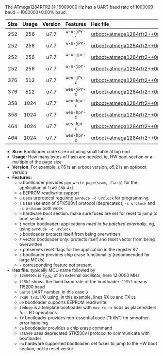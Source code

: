 The ATmega1284RFR2 @ 16000000 Hz has a UART baud rate of 1000000 baud = 1000000+0.00% baud.

|Size|Usage|Version|Features|Hex file|
|:-:|:-:|:-:|:-:|:--|
|252|256|u7.7|`w-u-jPr--`|[urboot+atmega1284rfr2++0m4608x+++28k8_uart0_rxe0_txe1_lednop.hex](https://raw.githubusercontent.com/stefanrueger/urboot.hex/main/mcus/atmega1284rfr2/external_oscillator/fcpu++0m4608_Hz/br+++28k8_bps/urboot+atmega1284rfr2++0m4608x+++28k8_uart0_rxe0_txe1_lednop.hex)|
|252|256|u7.7|`w-u-jPr--`|[urboot+atmega1284rfr2++0m4608x+++28k8_uart1_rxd2_txd3_lednop.hex](https://raw.githubusercontent.com/stefanrueger/urboot.hex/main/mcus/atmega1284rfr2/external_oscillator/fcpu++0m4608_Hz/br+++28k8_bps/urboot+atmega1284rfr2++0m4608x+++28k8_uart1_rxd2_txd3_lednop.hex)|
|252|256|u7.7|`w-u-jpr--`|[urboot+atmega1284rfr2++0m4608x+++28k8_uart0_rxe0_txe1_lednop_fr.hex](https://raw.githubusercontent.com/stefanrueger/urboot.hex/main/mcus/atmega1284rfr2/external_oscillator/fcpu++0m4608_Hz/br+++28k8_bps/urboot+atmega1284rfr2++0m4608x+++28k8_uart0_rxe0_txe1_lednop_fr.hex)|
|252|256|u7.7|`w-u-jpr--`|[urboot+atmega1284rfr2++0m4608x+++28k8_uart1_rxd2_txd3_lednop_fr.hex](https://raw.githubusercontent.com/stefanrueger/urboot.hex/main/mcus/atmega1284rfr2/external_oscillator/fcpu++0m4608_Hz/br+++28k8_bps/urboot+atmega1284rfr2++0m4608x+++28k8_uart1_rxd2_txd3_lednop_fr.hex)|
|376|512|u7.7|`weu-jPr-c`|[urboot+atmega1284rfr2++0m4608x+++28k8_uart0_rxe0_txe1_ee_lednop_fr_ce.hex](https://raw.githubusercontent.com/stefanrueger/urboot.hex/main/mcus/atmega1284rfr2/external_oscillator/fcpu++0m4608_Hz/br+++28k8_bps/urboot+atmega1284rfr2++0m4608x+++28k8_uart0_rxe0_txe1_ee_lednop_fr_ce.hex)|
|376|512|u7.7|`weu-jPr-c`|[urboot+atmega1284rfr2++0m4608x+++28k8_uart1_rxd2_txd3_ee_lednop_fr_ce.hex](https://raw.githubusercontent.com/stefanrueger/urboot.hex/main/mcus/atmega1284rfr2/external_oscillator/fcpu++0m4608_Hz/br+++28k8_bps/urboot+atmega1284rfr2++0m4608x+++28k8_uart1_rxd2_txd3_ee_lednop_fr_ce.hex)|
|358|1024|u7.7|`weu-hpr-c`|[urboot+atmega1284rfr2++0m4608x+++28k8_uart0_rxe0_txe1_ee_lednop_fr_ce_hw.hex](https://raw.githubusercontent.com/stefanrueger/urboot.hex/main/mcus/atmega1284rfr2/external_oscillator/fcpu++0m4608_Hz/br+++28k8_bps/urboot+atmega1284rfr2++0m4608x+++28k8_uart0_rxe0_txe1_ee_lednop_fr_ce_hw.hex)|
|358|1024|u7.7|`weu-hpr-c`|[urboot+atmega1284rfr2++0m4608x+++28k8_uart1_rxd2_txd3_ee_lednop_fr_ce_hw.hex](https://raw.githubusercontent.com/stefanrueger/urboot.hex/main/mcus/atmega1284rfr2/external_oscillator/fcpu++0m4608_Hz/br+++28k8_bps/urboot+atmega1284rfr2++0m4608x+++28k8_uart1_rxd2_txd3_ee_lednop_fr_ce_hw.hex)|
|464|1024|u7.7|`wes-hpr-c`|[urboot+atmega1284rfr2++0m4608x+++28k8_uart0_rxe0_txe1_ee_lednop_fr_ce_stk500_hw.hex](https://raw.githubusercontent.com/stefanrueger/urboot.hex/main/mcus/atmega1284rfr2/external_oscillator/fcpu++0m4608_Hz/br+++28k8_bps/urboot+atmega1284rfr2++0m4608x+++28k8_uart0_rxe0_txe1_ee_lednop_fr_ce_stk500_hw.hex)|
|464|1024|u7.7|`wes-hpr-c`|[urboot+atmega1284rfr2++0m4608x+++28k8_uart1_rxd2_txd3_ee_lednop_fr_ce_stk500_hw.hex](https://raw.githubusercontent.com/stefanrueger/urboot.hex/main/mcus/atmega1284rfr2/external_oscillator/fcpu++0m4608_Hz/br+++28k8_bps/urboot+atmega1284rfr2++0m4608x+++28k8_uart1_rxd2_txd3_ee_lednop_fr_ce_stk500_hw.hex)|

- **Size:** Bootloader code size including small table at top end
- **Usage:** How many bytes of flash are needed, ie, HW boot section or a multiple of the page size
- **Version:** For example, u7.6 is an urboot version, o5.2 is an optiboot version
- **Features:**
  + `w` bootloader provides `pgm_write_page(sram, flash)` for the application at `FLASHEND-4+1`
  + `e` EEPROM read/write support
  + `u` uses urprotocol requiring `avrdude -c urclock` for programming
  + `s` uses skeleton of STK500v1 protocol (deprecated); `-c urclock` and `-c arduino` both work
  + `h` hardware boot section: make sure fuses are set for reset to jump to boot section
  + `j` vector bootloader: applications *need to be patched externally*, eg, using `avrdude -c urclock`
  + `p` bootloader protects itself from being overwritten
  + `P` vector bootloader only: protects itself and reset vector from being overwritten
  + `r` preserves reset flags for the application in the register R2
  + `c` bootloader provides chip erase functionality (recommended for large MCUs)
  + `-` corresponding feature not present
- **Hex file:** typically MCU name followed by
  + `12m0000x` is F<sub>CPU</sub> of an external oscillator, here 12.0000 MHz
  + `115k2` shows the fixed baud rate of the bootloader: `115k2` means 115200 baud
  + `uart0` UART number, in this case `0`
  + `rxd0 txd1` I/O using, in this example, lines RX `D0` and TX `D1`
  + `ee` bootloader supports EEPROM read/write
  + `lednop` is a template bootloader with `mov rx,rx` nops as placeholders for LED operations
  + `fr` bootloader provides non-essential code ("frills") for smoother error handling
  + `ce` bootloader provides a chip erase command
  + `stk500` uses deprecated STK500v1 protocol to communicate with bootloader
  + `hw` hardware supported bootloader: set fuses to jump to the HW boot section, not to reset vector
